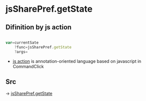 # jsSharePref.getState

## Difinition by js action

```js.js

var=currentSate
	?func=jsSharePref.getState
	?args=

```

- [js action](#) is annotation-oriented language based on javascript in CommandClick

## Src

-> [jsSharePref.getState](https://github.com/puutaro/CommandClick/blob/master/app/src/main/java/com/puutaro/commandclick/fragment_lib/terminal_fragment/js_interface/system/JsSharePref.kt#L29)


